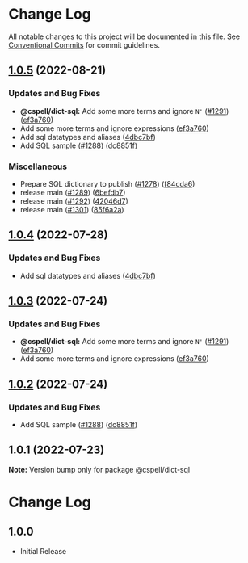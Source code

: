 # Change Log

All notable changes to this project will be documented in this file.
See [Conventional Commits](https://conventionalcommits.org) for commit guidelines.

## [1.0.5](https://github.com/nschonni/cspell-dicts/compare/@cspell/dict-sql-v1.0.4...@cspell/dict-sql@1.0.5) (2022-08-21)


### Updates and Bug Fixes

* **@cspell/dict-sql:** Add some more terms and ignore `N'` ([#1291](https://github.com/nschonni/cspell-dicts/issues/1291)) ([ef3a760](https://github.com/nschonni/cspell-dicts/commit/ef3a76007ebea86f970d6e77796f55a2d3c57524))
* Add some more terms and ignore expressions ([ef3a760](https://github.com/nschonni/cspell-dicts/commit/ef3a76007ebea86f970d6e77796f55a2d3c57524))
* Add sql datatypes and aliases ([4dbc7bf](https://github.com/nschonni/cspell-dicts/commit/4dbc7bfbe6f29baeb5bd7923ae3ba140ee22ee41))
* Add SQL sample ([#1288](https://github.com/nschonni/cspell-dicts/issues/1288)) ([dc8851f](https://github.com/nschonni/cspell-dicts/commit/dc8851fc9c91b873d9fbede88db92bed221d2c42))


### Miscellaneous

* Prepare SQL dictionary to publish ([#1278](https://github.com/nschonni/cspell-dicts/issues/1278)) ([f84cda6](https://github.com/nschonni/cspell-dicts/commit/f84cda601a57e6b92b1f77d16a1f74996d2115e9))
* release main ([#1289](https://github.com/nschonni/cspell-dicts/issues/1289)) ([6befdb7](https://github.com/nschonni/cspell-dicts/commit/6befdb7609df3ef257c71c4920d6a4d21c898439))
* release main ([#1292](https://github.com/nschonni/cspell-dicts/issues/1292)) ([42046d7](https://github.com/nschonni/cspell-dicts/commit/42046d713c01b57e567ab80e56bc48b1c4e685df))
* release main ([#1301](https://github.com/nschonni/cspell-dicts/issues/1301)) ([85f6a2a](https://github.com/nschonni/cspell-dicts/commit/85f6a2a663c879cbd1e45fd702989c4b1ab4296c))

## [1.0.4](https://github.com/streetsidesoftware/cspell-dicts/compare/@cspell/dict-sql@1.0.3...@cspell/dict-sql@1.0.4) (2022-07-28)


### Updates and Bug Fixes

* Add sql datatypes and aliases ([4dbc7bf](https://github.com/streetsidesoftware/cspell-dicts/commit/4dbc7bfbe6f29baeb5bd7923ae3ba140ee22ee41))

## [1.0.3](https://github.com/streetsidesoftware/cspell-dicts/compare/@cspell/dict-sql@1.0.2...@cspell/dict-sql@1.0.3) (2022-07-24)


### Updates and Bug Fixes

* **@cspell/dict-sql:** Add some more terms and ignore `N'` ([#1291](https://github.com/streetsidesoftware/cspell-dicts/issues/1291)) ([ef3a760](https://github.com/streetsidesoftware/cspell-dicts/commit/ef3a76007ebea86f970d6e77796f55a2d3c57524))
* Add some more terms and ignore expressions ([ef3a760](https://github.com/streetsidesoftware/cspell-dicts/commit/ef3a76007ebea86f970d6e77796f55a2d3c57524))

## [1.0.2](https://github.com/streetsidesoftware/cspell-dicts/compare/@cspell/dict-sql@1.0.1...@cspell/dict-sql@1.0.2) (2022-07-24)


### Updates and Bug Fixes

* Add SQL sample ([#1288](https://github.com/streetsidesoftware/cspell-dicts/issues/1288)) ([dc8851f](https://github.com/streetsidesoftware/cspell-dicts/commit/dc8851fc9c91b873d9fbede88db92bed221d2c42))

## 1.0.1 (2022-07-23)

**Note:** Version bump only for package @cspell/dict-sql





# Change Log

## 1.0.0

- Initial Release
